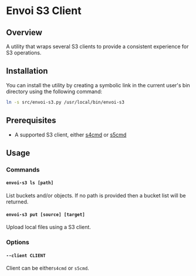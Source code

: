 # Envoi S3 Client

## Overview

A utility that wraps several S3 clients to provide a consistent experience for S3 operations.

## Installation

You can install the utility by creating a symbolic link in the current user's bin directory using 
the following command:

```bash
ln -s src/envoi-s3.py /usr/local/bin/envoi-s3
```

## Prerequisites

- A supported S3 client, either [s4cmd](https://github.com/bloomreach/s4cmd) or [s5cmd](https://github.com/peak/s5cmd)

## Usage

### Commands

#### `envoi-s3 ls [path]`

List buckets and/or objects. If no path is provided then a bucket list will be returned.

#### `envoi-s3 put [source] [target]`

Upload local files using a S3 client.


### Options

#### `--client CLIENT`

Client can be either`s4cmd` or `s5cmd`. 
